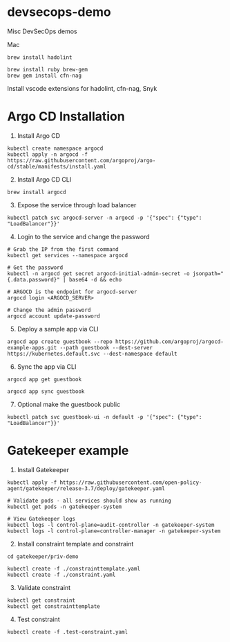 # devsecops-demo
Misc DevSecOps demos 

Mac
```
brew install hadolint

brew install ruby brew-gem
brew gem install cfn-nag

```

Install vscode extensions for hadolint, cfn-nag, Snyk


# Argo CD Installation
1. Install Argo CD
```
kubectl create namespace argocd
kubectl apply -n argocd -f https://raw.githubusercontent.com/argoproj/argo-cd/stable/manifests/install.yaml
```
2. Install Argo CD CLI
```
brew install argocd
```

3. Expose the service through load balancer
```
kubectl patch svc argocd-server -n argocd -p '{"spec": {"type": "LoadBalancer"}}' 
```

4. Login to the service and change the password
```
# Grab the IP from the first command
kubectl get services --namespace argocd

# Get the password
kubectl -n argocd get secret argocd-initial-admin-secret -o jsonpath="{.data.password}" | base64 -d && echo 

# ARGOCD is the endpoint for argocd-server
argocd login <ARGOCD_SERVER>

# Change the admin password
argocd account update-password
```

5. Deploy a sample app via CLI
```
argocd app create guestbook --repo https://github.com/argoproj/argocd-example-apps.git --path guestbook --dest-server https://kubernetes.default.svc --dest-namespace default
```

6. Sync the app via CLI
```
argocd app get guestbook

argocd app sync guestbook
```

7. Optional make the guestbook public
```
kubectl patch svc guestbook-ui -n default -p '{"spec": {"type": "LoadBalancer"}}'
```

# Gatekeeper example
1. Install Gatekeeper
```
kubectl apply -f https://raw.githubusercontent.com/open-policy-agent/gatekeeper/release-3.7/deploy/gatekeeper.yaml

# Validate pods - all services should show as running
kubectl get pods -n gatekeeper-system

# View Gatekeeper logs
kubectl logs -l control-plane=audit-controller -n gatekeeper-system
kubectl logs -l control-plane=controller-manager -n gatekeeper-system
```

2. Install constraint template and constraint
```
cd gatekeeper/priv-demo

kubectl create -f ./constrainttemplate.yaml
kubectl create -f ./constraint.yaml
```

3. Validate constraint
```
kubectl get constraint
kubectl get constrainttemplate
```

4. Test constraint
```
kubectl create -f .test-constraint.yaml
```
